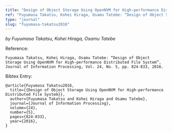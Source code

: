 ```yaml
---
title: "Design of Object Storage Using OpenNVM for High-performance Distributed File System"
ref: "Fuyumasa Takatsu, Kohei Hiraga, Osamu Tatebe: “Design of Object Storage Using OpenNVM for High-performance Distributed File System”, Journal of Information Processing, Vol. 24, No. 5, pp. 824-833, 2016."
type: "journal"
slug: "fuyumasa-takatsu2016"
---
```


_by Fuyumasa Takatsu, Kohei Hiraga, Osamu Tatebe_

Reference:

```
Fuyumasa Takatsu, Kohei Hiraga, Osamu Tatebe: “Design of Object Storage Using OpenNVM for High-performance Distributed File System”, Journal of Information Processing, Vol. 24, No. 5, pp. 824-833, 2016.
```

Bibtex Entry:

```
@article{Fuyumasa Takatsu2016,
  title={{Design of Object Storage Using OpenNVM for High-performance Distributed File System}},
  author={Fuyumasa Takatsu and Kohei Hiraga and Osamu Tatebe},
  journal={Journal of Information Processing},
  volume={24},
  number={5},
  pages={824-833},
  year={2016},
}
```
